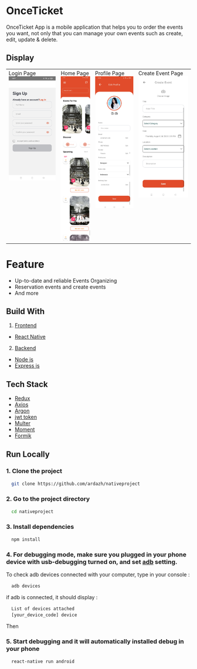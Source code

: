 
# OnceTicket

OnceTicket App is a mobile application that helps you to order the events you want, not only that you can manage your own events such as create, edit, update & delete.


## Display

<table>
  <tr>
    <td valign="top">Login Page<img src="src/assets/image/login.jpg"/></td>
    <td valign="top">Home Page<img src="src/assets/image/home.jpg"/></td>
    <td valign="top">Profile Page<img src="src/assets/image/profile.jpg"/></td>
    <td valign="top">Create Event Page<img src="src/assets/image/manage-event.jpg"/></td>
  </tr>
</table>

# Feature

- Up-to-date and reliable Events Organizing
- Reservation events and create events
- And more
## Build With

1. [Frontend]()
- [React Native](https://reactnative.dev/)

2. [Backend]()
- [Node js](https://nodejs.org/en/)
- [Express js](https://expressjs.com/en/starter/installing.html)

## Tech Stack

- [Redux](https://redux.js.org/)
- [Axios](https://axios-http.com/docs/intro)
- [Argon](https://www.npmjs.com/package/argon2)
- [jwt token](https://www.npmjs.com/package/jsonwebtoken)
- [Multer](https://www.npmjs.com/package/multer)
- [Moment](https://momentjs.com/)
- [Formik](https://formik.org/)

## Run Locally

### 1. Clone the project

```bash
  git clone https://github.com/ardazh/nativeproject
```

### 2. Go to the project directory

```bash
  cd nativeproject
```

### 3. Install dependencies

```bash
  npm install
```

### 4. For debugging mode, make sure you plugged in your phone device with usb-debugging turned on, and set [adb](https://www.xda-developers.com/install-adb-windows-macos-linux/) setting.
To check adb devices connected with your computer, type in your console :
```bash
  adb devices
```
if adb is connected, it should display :
```bash
  List of devices attached
  [your_device_code] device
```
Then
### 5. Start debugging and it will automatically installed debug in your phone

```bash
  react-native run android
```
